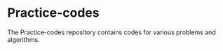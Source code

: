 Practice-codes
==============
The Practice-codes repository contains codes for various problems and algorithms.
